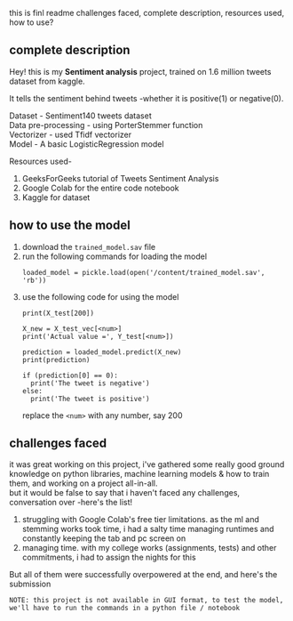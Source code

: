 this is finl readme
challenges faced, complete description, resources used, how to use?

## complete description
Hey! this is my **Sentiment analysis** project, trained on 1.6 million tweets dataset from kaggle.

It tells the sentiment behind tweets -whether it is positive(1) or negative(0).

Dataset - Sentiment140 tweets dataset <br>
Data pre-processing - using PorterStemmer function <br>
Vectorizer - used Tfidf vectorizer <br>
Model - A basic LogisticRegression model <br>

Resources used-
1. GeeksForGeeks tutorial of Tweets Sentiment Analysis
2. Google Colab for the entire code notebook
3. Kaggle for dataset

## how to use the model
1. download the `trained_model.sav` file
2. run the following commands for loading the model <br>
   ```
   loaded_model = pickle.load(open('/content/trained_model.sav', 'rb'))
   ```
3. use the following code for using the model
   ```
   print(X_test[200])

   X_new = X_test_vec[<num>]
   print('Actual value =', Y_test[<num>])

   prediction = loaded_model.predict(X_new)
   print(prediction)

   if (prediction[0] == 0):
     print('The tweet is negative')
   else:
     print('The tweet is positive')
   ```
   replace the `<num>` with any number, say 200

## challenges faced
it was great working on this project, i've gathered some really good ground knowledge on python libraries, machine learning models & how to train them, and working on a project all-in-all. <br>
but it would be false to say that i haven't faced any challenges, conversation over -here's the list!
1. struggling with Google Colab's free tier limitations. as the ml and stemming works took time, i had a salty time managing runtimes and constantly keeping the tab and pc screen on
2. managing time. with my college works (assignments, tests) and other commitments, i had to assign the nights for this

But all of them were successfully overpowered at the end, and here's the submission

```
NOTE: this project is not available in GUI format, to test the model, we'll have to run the commands in a python file / notebook
```
